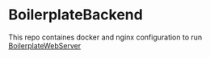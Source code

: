 # BoilerplateBackend

This repo containes docker and nginx configuration to run [BoilerplateWebServer](https://github.com/HugoKovac/BoilerplateWebServer)
